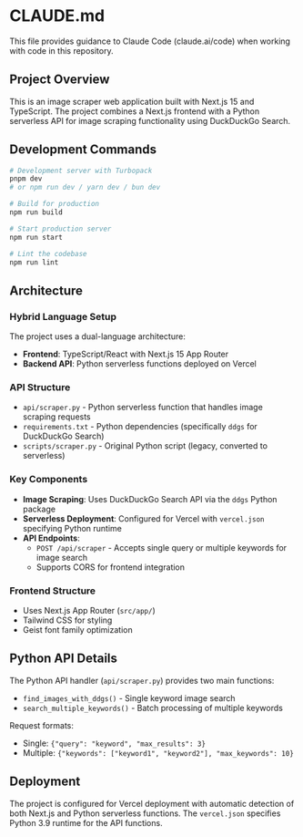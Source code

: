 # CLAUDE.md

This file provides guidance to Claude Code (claude.ai/code) when working with code in this repository.

## Project Overview

This is an image scraper web application built with Next.js 15 and TypeScript. The project combines a Next.js frontend with a Python serverless API for image scraping functionality using DuckDuckGo Search.

## Development Commands

```bash
# Development server with Turbopack
pnpm dev
# or npm run dev / yarn dev / bun dev

# Build for production
npm run build

# Start production server
npm run start

# Lint the codebase
npm run lint
```

## Architecture

### Hybrid Language Setup
The project uses a dual-language architecture:
- **Frontend**: TypeScript/React with Next.js 15 App Router
- **Backend API**: Python serverless functions deployed on Vercel

### API Structure
- `api/scraper.py` - Python serverless function that handles image scraping requests
- `requirements.txt` - Python dependencies (specifically `ddgs` for DuckDuckGo Search)
- `scripts/scraper.py` - Original Python script (legacy, converted to serverless)

### Key Components
- **Image Scraping**: Uses DuckDuckGo Search API via the `ddgs` Python package
- **Serverless Deployment**: Configured for Vercel with `vercel.json` specifying Python runtime
- **API Endpoints**: 
  - `POST /api/scraper` - Accepts single query or multiple keywords for image search
  - Supports CORS for frontend integration

### Frontend Structure
- Uses Next.js App Router (`src/app/`)
- Tailwind CSS for styling
- Geist font family optimization

## Python API Details

The Python API handler (`api/scraper.py`) provides two main functions:
- `find_images_with_ddgs()` - Single keyword image search
- `search_multiple_keywords()` - Batch processing of multiple keywords

Request formats:
- Single: `{"query": "keyword", "max_results": 3}`
- Multiple: `{"keywords": ["keyword1", "keyword2"], "max_keywords": 10}`

## Deployment

The project is configured for Vercel deployment with automatic detection of both Next.js and Python serverless functions. The `vercel.json` specifies Python 3.9 runtime for the API functions.